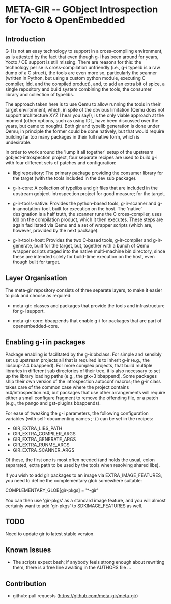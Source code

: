 
META-GIR -- GObject Introspection for Yocto & OpenEmbedded
==========================================================


Introduction
------------

G-I is not an easy technology to support in a cross-compiling environment, as is
attested by the fact that even though g-i has been around for years, Yocto / OE
support is still missing. There are reasons for this: the technology per se is
cross-compilation unfriendly (i.e., g-i typelib is a raw dump of a C struct),
the tools are even more so, particularly the scanner (written in Python, but
using a custom python module, executing C compiler, ldd, and the compiled
product), and, to add an extra bit of spice, a single repository and build
system combining the tools, the consumer library and collection of typelibs.

The approach taken here is to use Qemu to allow running the tools in their
target environment, which, in spite of the obvious limitation (Qemu does not
support architecture XYZ I hear you say!), is the only viable approach at the
moment (other options, such as using IDL, have been discussed over the years,
but came to nought). Both gir and typelib generation is done under Qemu; in
principle the former could be done natively, but that would require building
far too many packages in their full native form, which is undesirable.

In order to work around the 'lump it all together' setup of the upstream
gobject-introspection project, four separate recipes are used to build g-i with
four different sets of patches and configuration:

 * libgirepository:   The primary package providing the consumer library for the
                      target (with the tools included in the dev sub package).

 * g-ir-core:         A collection of typelibs and gir files that are included
                      in the upstream gobject-introspection project for good
                      measure; for the target.

 * g-ir-tools-native: Provides the python-based tools, g-ir-scanner and
                      g-ir-annotation-tool, built for execution on the host. The
                      'native' designation is a half truth, the scanner runs the
                      C cross-compiler, uses ldd on the compilation product,
                      which it then executes. These steps are again facilitated
                      via Qemu and a set of wrapper scripts (which are, however,
                      provided by the next package).

 * g-ir-tools-host:   Provides the two C-based tools, g-ir-compiler and
                      g-ir-generate, built for the target, but, together with a
                      bunch of Qemu wrapper scripts staged into the native
                      multi-machine bin directory, since these are intended
                      solely for build-time execution on the host, even though
                      built for target.


Layer Organisation
------------------

The meta-gir repository consists of three separate layers, to make it easier to
pick and choose as required:

* meta-gir:       classes and packages that provide the tools and infrastructure
                  for g-i support.

* meta-gir-core:  bbappends that enable g-i for packages that are part of
                  openembedded-core.

Enabling g-i in packages
------------------------

Package enabling is facilitated by the g-ir.bbclass. For simple and sensibly set
up upstream projects all that is required is to inherit g-ir (e.g., the
libsoup-2.4 bbappend). For more complex projects, that build multiple libraries
in different sub directories of their tree, it is also necessary to set up the
library loading paths (e.g., the gtk+3 bbappend). Some packages ship their own
version of the introspection autoconf macros; the g-ir class takes care of the
common case where the project contains m4/introspection.m4, but packages that
use other arrangements will require either a small configure fragment to remove
the offending file, or a patch (e.g., the pango and gst-plugins bbappends).

For ease of tweaking the g-i parameters, the following configuration variables
(with self-documenting names ;-) ) can be set in the recipes:

  * GIR_EXTRA_LIBS_PATH
  * GIR_EXTRA_COMPILER_ARGS
  * GIR_EXTRA_GENERATE_ARGS
  * GIR_EXTRA_RUNME_ARGS
  * GIR_EXTRA_SCANNER_ARGS

Of these, the first one is most often needed (and holds the usual, colon
separated, extra path to be used by the tools when resolving shared libs).

If you wish to add gir packages to an image via EXTRA_IMAGE_FEATURES, you need
to define the complementary glob somewhere suitable:

   COMPLEMENTARY_GLOB[gir-pkgs] = '*-gir'

You can then use 'gir-pkgs' as a standard image feature, and you will almost
certainly want to add 'gir-pkgs' to SDKIMAGE_FEATURES as well.

TODO
----

Need to update gir to latest stable version.

Known Issues
------------

 * The scripts expect bash; if anybody feels strong enough about rewriting them,
   there is a free line awaiting in the AUTHORS file ...

Contribution
------------
- github: pull requests (https://github.com/meta-gir/meta-gir)
